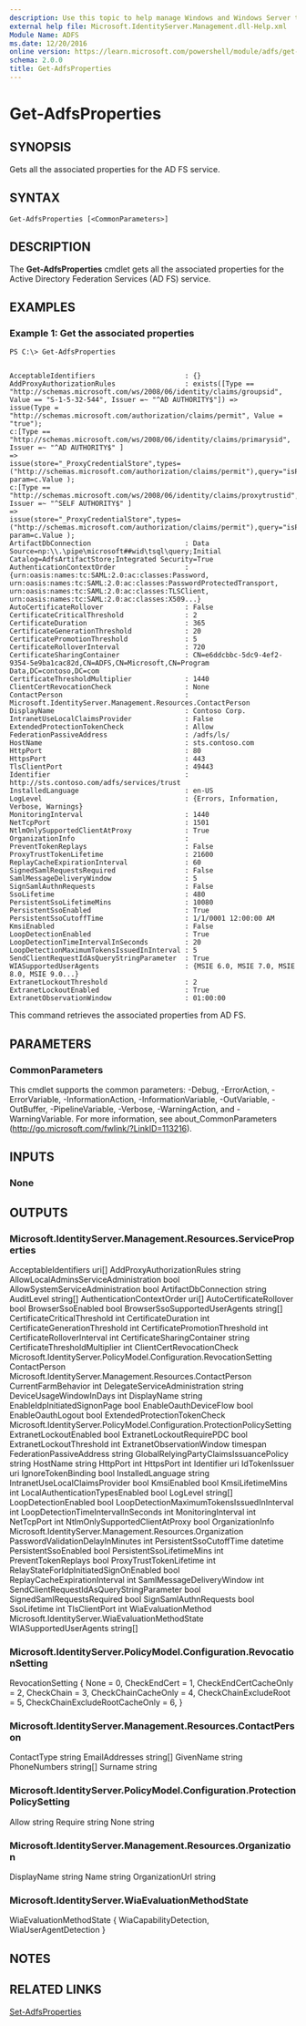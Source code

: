 ```yaml
---
description: Use this topic to help manage Windows and Windows Server technologies with Windows PowerShell.
external help file: Microsoft.IdentityServer.Management.dll-Help.xml
Module Name: ADFS
ms.date: 12/20/2016
online version: https://learn.microsoft.com/powershell/module/adfs/get-adfsproperties?view=windowsserver2019-ps&wt.mc_id=ps-gethelp
schema: 2.0.0
title: Get-AdfsProperties
---
```


# Get-AdfsProperties

## SYNOPSIS
Gets all the associated properties for the AD FS service.

## SYNTAX

```
Get-AdfsProperties [<CommonParameters>]
```

## DESCRIPTION
The **Get-AdfsProperties** cmdlet gets all the associated properties for the Active Directory Federation Services (AD FS) service.

## EXAMPLES

### Example 1: Get the associated properties
```
PS C:\> Get-AdfsProperties


AcceptableIdentifiers                      : {}
AddProxyAuthorizationRules                 : exists([Type == "http://schemas.microsoft.com/ws/2008/06/identity/claims/groupsid", Value == "S-1-5-32-544", Issuer =~ "^AD AUTHORITY$"]) =>
issue(Type = "http://schemas.microsoft.com/authorization/claims/permit", Value = "true");
c:[Type == "http://schemas.microsoft.com/ws/2008/06/identity/claims/primarysid", Issuer =~ "^AD AUTHORITY$" ]
=>
issue(store="_ProxyCredentialStore",types=("http://schemas.microsoft.com/authorization/claims/permit"),query="isProxyTrustManagerSid({0})",
param=c.Value );
c:[Type == "http://schemas.microsoft.com/ws/2008/06/identity/claims/proxytrustid", Issuer =~ "^SELF AUTHORITY$" ]
=>
issue(store="_ProxyCredentialStore",types=("http://schemas.microsoft.com/authorization/claims/permit"),query="isProxyTrustProvisioned({0})",
param=c.Value );
ArtifactDbConnection                       : Data Source=np:\\.\pipe\microsoft##wid\tsql\query;Initial Catalog=AdfsArtifactStore;Integrated Security=True
AuthenticationContextOrder                 : {urn:oasis:names:tc:SAML:2.0:ac:classes:Password, urn:oasis:names:tc:SAML:2.0:ac:classes:PasswordProtectedTransport,
urn:oasis:names:tc:SAML:2.0:ac:classes:TLSClient, urn:oasis:names:tc:SAML:2.0:ac:classes:X509...}
AutoCertificateRollover                    : False
CertificateCriticalThreshold               : 2
CertificateDuration                        : 365
CertificateGenerationThreshold             : 20
CertificatePromotionThreshold              : 5
CertificateRolloverInterval                : 720
CertificateSharingContainer                : CN=e6ddcbbc-5dc9-4ef2-9354-5e9ba1cac82d,CN=ADFS,CN=Microsoft,CN=Program Data,DC=contoso,DC=com
CertificateThresholdMultiplier             : 1440
ClientCertRevocationCheck                  : None
ContactPerson                              : Microsoft.IdentityServer.Management.Resources.ContactPerson
DisplayName                                : Contoso Corp.
IntranetUseLocalClaimsProvider             : False
ExtendedProtectionTokenCheck               : Allow
FederationPassiveAddress                   : /adfs/ls/
HostName                                   : sts.contoso.com
HttpPort                                   : 80
HttpsPort                                  : 443
TlsClientPort                              : 49443
Identifier                                 : http://sts.contoso.com/adfs/services/trust
InstalledLanguage                          : en-US
LogLevel                                   : {Errors, Information, Verbose, Warnings}
MonitoringInterval                         : 1440
NetTcpPort                                 : 1501
NtlmOnlySupportedClientAtProxy             : True
OrganizationInfo                           :
PreventTokenReplays                        : False
ProxyTrustTokenLifetime                    : 21600
ReplayCacheExpirationInterval              : 60
SignedSamlRequestsRequired                 : False
SamlMessageDeliveryWindow                  : 5
SignSamlAuthnRequests                      : False
SsoLifetime                                : 480
PersistentSsoLifetimeMins                  : 10080
PersistentSsoEnabled                       : True
PersistentSsoCutoffTime                    : 1/1/0001 12:00:00 AM
KmsiEnabled                                : False
LoopDetectionEnabled                       : True
LoopDetectionTimeIntervalInSeconds         : 20
LoopDetectionMaximumTokensIssuedInInterval : 5
SendClientRequestIdAsQueryStringParameter  : True
WIASupportedUserAgents                     : {MSIE 6.0, MSIE 7.0, MSIE 8.0, MSIE 9.0...}
ExtranetLockoutThreshold                   : 2
ExtranetLockoutEnabled                     : True
ExtranetObservationWindow                  : 01:00:00
```

This command retrieves the associated properties from AD FS.

## PARAMETERS

### CommonParameters
This cmdlet supports the common parameters: -Debug, -ErrorAction, -ErrorVariable, -InformationAction, -InformationVariable, -OutVariable, -OutBuffer, -PipelineVariable, -Verbose, -WarningAction, and -WarningVariable. For more information, see about_CommonParameters (http://go.microsoft.com/fwlink/?LinkID=113216).

## INPUTS

### None

## OUTPUTS

### Microsoft.IdentityServer.Management.Resources.ServiceProperties
AcceptableIdentifiers                       uri[]
AddProxyAuthorizationRules                  string
AllowLocalAdminsServiceAdministration       bool
AllowSystemServiceAdministration            bool
ArtifactDbConnection                        string
AuditLevel                                  string[]
AuthenticationContextOrder                  uri[]
AutoCertificateRollover                     bool
BrowserSsoEnabled                           bool
BrowserSsoSupportedUserAgents               string[]
CertificateCriticalThreshold                int
CertificateDuration                         int
CertificateGenerationThreshold              int
CertificatePromotionThreshold               int
CertificateRolloverInterval                 int
CertificateSharingContainer                 string
CertificateThresholdMultiplier              int
ClientCertRevocationCheck                   Microsoft.IdentityServer.PolicyModel.Configuration.RevocationSetting
ContactPerson                               Microsoft.IdentityServer.Management.Resources.ContactPerson
CurrentFarmBehavior                         int
DelegateServiceAdministration               string
DeviceUsageWindowInDays                     int
DisplayName                                 string
EnableIdpInitiatedSignonPage                bool
EnableOauthDeviceFlow                       bool
EnableOauthLogout                           bool
ExtendedProtectionTokenCheck                Microsoft.IdentityServer.PolicyModel.Configuration.ProtectionPolicySetting
ExtranetLockoutEnabled                      bool
ExtranetLockoutRequirePDC                   bool
ExtranetLockoutThreshold                    int
ExtranetObservationWindow                   timespan
FederationPassiveAddress                    string
GlobalRelyingPartyClaimsIssuancePolicy      string
HostName                                    string
HttpPort                                    int
HttpsPort                                   int
Identifier                                  uri
IdTokenIssuer                               uri
IgnoreTokenBinding                          bool
InstalledLanguage                           string
IntranetUseLocalClaimsProvider              bool
KmsiEnabled                                 bool
KmsiLifetimeMins                            int
LocalAuthenticationTypesEnabled             bool
LogLevel                                    string[]
LoopDetectionEnabled                        bool
LoopDetectionMaximumTokensIssuedInInterval  int
LoopDetectionTimeIntervalInSeconds          int
MonitoringInterval                          int
NetTcpPort                                  int
NtlmOnlySupportedClientAtProxy              bool
OrganizationInfo                            Microsoft.IdentityServer.Management.Resources.Organization
PasswordValidationDelayInMinutes            int
PersistentSsoCutoffTime                     datetime
PersistentSsoEnabled                        bool
PersistentSsoLifetimeMins                   int
PreventTokenReplays                         bool
ProxyTrustTokenLifetime                     int
RelayStateForIdpInitiatedSignOnEnabled      bool
ReplayCacheExpirationInterval               int
SamlMessageDeliveryWindow                   int
SendClientRequestIdAsQueryStringParameter   bool
SignedSamlRequestsRequired                  bool
SignSamlAuthnRequests                       bool
SsoLifetime                                 int
TlsClientPort                               int
WiaEvaluationMethod                         Microsoft.IdentityServer.WiaEvaluationMethodState
WIASupportedUserAgents                      string[]

### Microsoft.IdentityServer.PolicyModel.Configuration.RevocationSetting

RevocationSetting
{
  None = 0,
  CheckEndCert = 1,
  CheckEndCertCacheOnly = 2,
  CheckChain = 3,
  CheckChainCacheOnly = 4,
  CheckChainExcludeRoot = 5,
  CheckChainExcludeRootCacheOnly = 6,
}

### Microsoft.IdentityServer.Management.Resources.ContactPerson
ContactType     string
EmailAddresses  string[]
GivenName       string
PhoneNumbers    string[]
Surname         string

### Microsoft.IdentityServer.PolicyModel.Configuration.ProtectionPolicySetting
Allow    string
Require  string
None     string

### Microsoft.IdentityServer.Management.Resources.Organization
DisplayName      string
Name             string
OrganizationUrl  string

### Microsoft.IdentityServer.WiaEvaluationMethodState

WiaEvaluationMethodState
{
  WiaCapabilityDetection,
  WiaUserAgentDetection
}

## NOTES

## RELATED LINKS

[Set-AdfsProperties](./Set-AdfsProperties.md)
